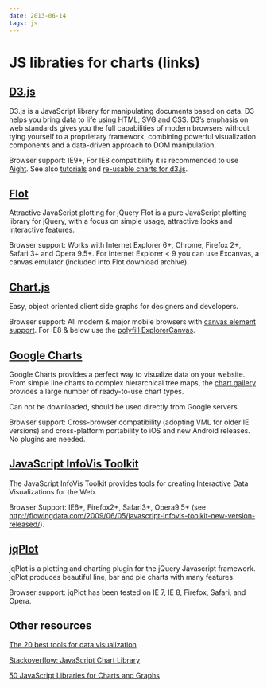 ```yaml
---
date: 2013-06-14
tags: js
---
```

JS libraties for charts (links)
============================================

<!-- more -->
[D3.js](http://d3js.org/)
--------------------------------------------
D3.js is a JavaScript library for manipulating documents based on data. D3
helps you bring data to life using HTML, SVG and CSS. D3’s emphasis on web
standards gives you the full capabilities of modern browsers without tying
yourself to a proprietary framework, combining powerful visualization
components and a data-driven approach to DOM manipulation.

Browser support: IE9+, For IE8 compatibility it is recommended to use [Aight](https://github.com/mbostock/d3/wiki#browser-support).
See also [tutorials](http://www.dashingd3js.com/table-of-contents) and [re-usable charts for d3.js](http://nvd3.org/).

[Flot](http://www.flotcharts.org/)
--------------------------------------------
Attractive JavaScript plotting for jQuery
Flot is a pure JavaScript plotting library for jQuery, with a focus on simple usage, attractive looks and interactive features.

Browser support: Works with Internet Explorer 6+, Chrome, Firefox 2+, Safari 3+ and Opera 9.5+.
For Internet Explorer < 9 you can use Excanvas, a canvas emulator (included into Flot download archive).

[Chart.js](http://www.chartjs.org/)
--------------------------------------------
Easy, object oriented client side graphs for designers and developers.

Browser support: All modern & major mobile browsers with [canvas element support](caniuse.com/canvas).
For IE8 & below use the [polyfill ExplorerCanvas](https://code.google.com/p/explorercanvas/).

[Google Charts](https://developers.google.com/chart/)
--------------------------------------------
Google Charts provides a perfect way to visualize data on your website. From
simple line charts to complex hierarchical tree maps, the [chart gallery](https://developers.google.com/chart/interactive/docs/gallery)
provides a large number of ready-to-use chart types.

Can not be downloaded, should be used directly from Google servers.

Browser support: Cross-browser compatibility (adopting VML for older IE
versions) and cross-platform portability to iOS and new Android releases. No
plugins are needed.

[JavaScript InfoVis Toolkit](http://philogb.github.io/jit/index.html)
--------------------------------------------
The JavaScript InfoVis Toolkit provides tools for creating Interactive Data Visualizations for the Web.

Browser Support: IE6+, Firefox2+, Safari3+, Opera9.5+ (see http://flowingdata.com/2009/06/05/javascript-infovis-toolkit-new-version-released/).

[jqPlot](http://www.jqplot.com/)
--------------------------------------------
jqPlot is a plotting and charting plugin for the jQuery Javascript framework. jqPlot produces beautiful line, bar and pie charts with many features.

Browser support: jqPlot has been tested on IE 7, IE 8, Firefox, Safari, and Opera.

Other resources
--------------------------------------------
[The 20 best tools for data visualization](http://www.creativebloq.com/design-tools/data-visualisation-712402)

[Stackoverflow: JavaScript Chart Library](http://stackoverflow.com/questions/119969/javascript-chart-library)

[50 JavaScript Libraries for Charts and Graphs](http://techslides.com/50-javascript-charting-and-graphics-libraries/)
